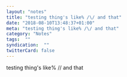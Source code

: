 ```yaml
---
layout: "notes"
title: "testing thing's like% /\/ and that"
date: "2018-08-10T13:48:37+01:00"
meta: "testing thing's like% /\/ and that"
category: "Notes"
tags:  ""
syndication:  ""
twitterCard: false
---
```

testing thing's like% /\/ and that
